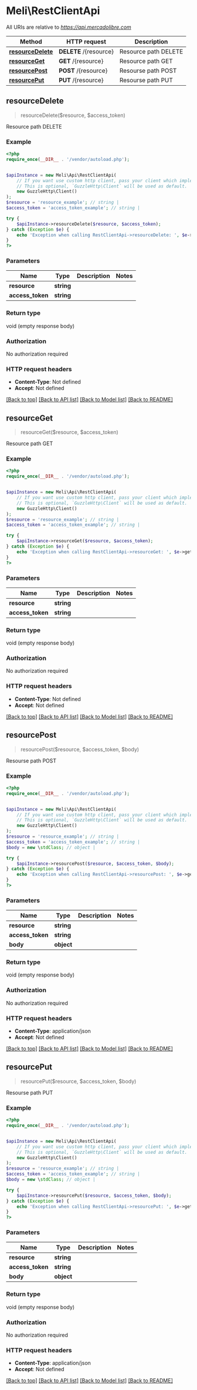 # Meli\RestClientApi

All URIs are relative to *https://api.mercadolibre.com*

Method | HTTP request | Description
------------- | ------------- | -------------
[**resourceDelete**](RestClientApi.md#resourceDelete) | **DELETE** /{resource} | Resource path DELETE
[**resourceGet**](RestClientApi.md#resourceGet) | **GET** /{resource} | Resource path GET
[**resourcePost**](RestClientApi.md#resourcePost) | **POST** /{resource} | Resourse path POST
[**resourcePut**](RestClientApi.md#resourcePut) | **PUT** /{resource} | Resourse path PUT



## resourceDelete

> resourceDelete($resource, $access_token)

Resource path DELETE

### Example

```php
<?php
require_once(__DIR__ . '/vendor/autoload.php');


$apiInstance = new Meli\Api\RestClientApi(
    // If you want use custom http client, pass your client which implements `GuzzleHttp\ClientInterface`.
    // This is optional, `GuzzleHttp\Client` will be used as default.
    new GuzzleHttp\Client()
);
$resource = 'resource_example'; // string | 
$access_token = 'access_token_example'; // string | 

try {
    $apiInstance->resourceDelete($resource, $access_token);
} catch (Exception $e) {
    echo 'Exception when calling RestClientApi->resourceDelete: ', $e->getMessage(), PHP_EOL;
}
?>
```

### Parameters


Name | Type | Description  | Notes
------------- | ------------- | ------------- | -------------
 **resource** | **string**|  |
 **access_token** | **string**|  |

### Return type

void (empty response body)

### Authorization

No authorization required

### HTTP request headers

- **Content-Type**: Not defined
- **Accept**: Not defined

[[Back to top]](#) [[Back to API list]](../../README.md#documentation-for-api-endpoints)
[[Back to Model list]](../../README.md#documentation-for-models)
[[Back to README]](../../README.md)


## resourceGet

> resourceGet($resource, $access_token)

Resource path GET

### Example

```php
<?php
require_once(__DIR__ . '/vendor/autoload.php');


$apiInstance = new Meli\Api\RestClientApi(
    // If you want use custom http client, pass your client which implements `GuzzleHttp\ClientInterface`.
    // This is optional, `GuzzleHttp\Client` will be used as default.
    new GuzzleHttp\Client()
);
$resource = 'resource_example'; // string | 
$access_token = 'access_token_example'; // string | 

try {
    $apiInstance->resourceGet($resource, $access_token);
} catch (Exception $e) {
    echo 'Exception when calling RestClientApi->resourceGet: ', $e->getMessage(), PHP_EOL;
}
?>
```

### Parameters


Name | Type | Description  | Notes
------------- | ------------- | ------------- | -------------
 **resource** | **string**|  |
 **access_token** | **string**|  |

### Return type

void (empty response body)

### Authorization

No authorization required

### HTTP request headers

- **Content-Type**: Not defined
- **Accept**: Not defined

[[Back to top]](#) [[Back to API list]](../../README.md#documentation-for-api-endpoints)
[[Back to Model list]](../../README.md#documentation-for-models)
[[Back to README]](../../README.md)


## resourcePost

> resourcePost($resource, $access_token, $body)

Resourse path POST

### Example

```php
<?php
require_once(__DIR__ . '/vendor/autoload.php');


$apiInstance = new Meli\Api\RestClientApi(
    // If you want use custom http client, pass your client which implements `GuzzleHttp\ClientInterface`.
    // This is optional, `GuzzleHttp\Client` will be used as default.
    new GuzzleHttp\Client()
);
$resource = 'resource_example'; // string | 
$access_token = 'access_token_example'; // string | 
$body = new \stdClass; // object | 

try {
    $apiInstance->resourcePost($resource, $access_token, $body);
} catch (Exception $e) {
    echo 'Exception when calling RestClientApi->resourcePost: ', $e->getMessage(), PHP_EOL;
}
?>
```

### Parameters


Name | Type | Description  | Notes
------------- | ------------- | ------------- | -------------
 **resource** | **string**|  |
 **access_token** | **string**|  |
 **body** | **object**|  |

### Return type

void (empty response body)

### Authorization

No authorization required

### HTTP request headers

- **Content-Type**: application/json
- **Accept**: Not defined

[[Back to top]](#) [[Back to API list]](../../README.md#documentation-for-api-endpoints)
[[Back to Model list]](../../README.md#documentation-for-models)
[[Back to README]](../../README.md)


## resourcePut

> resourcePut($resource, $access_token, $body)

Resourse path PUT

### Example

```php
<?php
require_once(__DIR__ . '/vendor/autoload.php');


$apiInstance = new Meli\Api\RestClientApi(
    // If you want use custom http client, pass your client which implements `GuzzleHttp\ClientInterface`.
    // This is optional, `GuzzleHttp\Client` will be used as default.
    new GuzzleHttp\Client()
);
$resource = 'resource_example'; // string | 
$access_token = 'access_token_example'; // string | 
$body = new \stdClass; // object | 

try {
    $apiInstance->resourcePut($resource, $access_token, $body);
} catch (Exception $e) {
    echo 'Exception when calling RestClientApi->resourcePut: ', $e->getMessage(), PHP_EOL;
}
?>
```

### Parameters


Name | Type | Description  | Notes
------------- | ------------- | ------------- | -------------
 **resource** | **string**|  |
 **access_token** | **string**|  |
 **body** | **object**|  |

### Return type

void (empty response body)

### Authorization

No authorization required

### HTTP request headers

- **Content-Type**: application/json
- **Accept**: Not defined

[[Back to top]](#) [[Back to API list]](../../README.md#documentation-for-api-endpoints)
[[Back to Model list]](../../README.md#documentation-for-models)
[[Back to README]](../../README.md)

